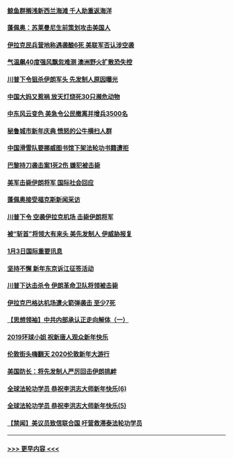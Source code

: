 #### [鲸鱼群搁浅新西兰海滩 千人助重返海洋](../pages/prog202/a102745257.md?t=01050155) 
#### [蓬佩奥：苏莱曼尼生前策划攻击美国人](../pages/prog202/a102745305.md?t=01050155) 
#### [伊拉克民兵营地称遇袭酿6死 美联军否认涉空袭](../pages/prog202/a102745093.md?t=01050155) 
#### [气温飙40度强风飘忽难测 澳洲野火扩散恐失控](../pages/prog202/a102744951.md?t=01050155) 
#### [川普下令狙杀伊朗军头 先发制人原因曝光](../pages/prog202/a102744900.md?t=01050155) 
#### [中国大妈又惹祸 放天灯烧死30只濒危动物](../pages/prog202/a102744899.md?t=01050155) 
#### [中东风云变色 美急令公民撤离并增兵3500名](../pages/prog202/a102744827.md?t=01050155) 
#### [秘鲁城市新年庆典 愤怒的公牛横扫人群](../pages/prog202/a102744618.md?t=01050155) 
#### [中国滑雪队要挪威图书馆下架法轮功书籍遭拒](../pages/prog202/a102744639.md?t=01050155) 
#### [巴黎持刀袭击案1死2伤 嫌犯被击毙](../pages/prog202/a102744566.md?t=01050155) 
#### [美军击毙伊朗将军 国际社会回应](../pages/prog202/a102744485.md?t=01050155) 
#### [蓬佩奥接受福克斯新闻采访](../pages/prog202/a102744480.md?t=01050155) 
#### [川普下令 空袭伊拉克机场 击毙伊朗将军](../pages/prog202/a102744470.md?t=01050155) 
#### [被“斩首”将领大有来头 美先发制人 伊威胁报复](../pages/prog202/a102744454.md?t=01050155) 
#### [1月3日国际重要讯息](../pages/prog202/a102744301.md?t=01050155) 
#### [坚持不懈 新年东京诉江征签活动](../pages/prog202/a102744303.md?t=01050155) 
#### [川普下达击杀令 伊朗革命卫队将领被击毙](../pages/prog202/a102741911.md?t=01050155) 
#### [伊拉克巴格达机场遭火箭弹袭击 至少7死](../pages/prog202/a102744115.md?t=01050155) 
#### [【思想领袖】中共内部承认正走向解体（一）](../pages/prog202/a102744097.md?t=01050155) 
#### [2019环球小姐 祝新唐人观众新年快乐](../pages/prog202/a102744043.md?t=01050155) 
#### [伦敦街头嗨翻天 2020伦敦新年大游行](../pages/prog202/a102743925.md?t=01050155) 
#### [美国防长：将先发制人严厉回击伊朗挑衅](../pages/prog202/a102743930.md?t=01050155) 
#### [全球法轮功学员 恭祝李洪志大师新年快乐(6)](../pages/prog202/a102743899.md?t=01050155) 
#### [全球法轮功学员 恭祝李洪志大师新年快乐(5)](../pages/prog202/a102743766.md?t=01050155) 
#### [【禁闻】美议员致信联合国 吁营救滞泰法轮功学员](../pages/prog202/a102743781.md?t=01050155) 

----
#### [ >>> 更早内容 <<< ](../indexes/prog202-earlier.md)
